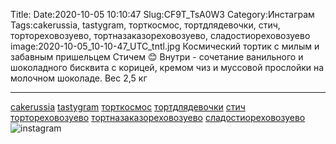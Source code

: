 Title:
Date:2020-10-05 10:10:47
Slug:CF9T_TsA0W3
Category:Инстаграм
Tags:cakerussia, tastygram, торткосмос, тортдлядевочки, стич, тортореховозуево, тортназаказореховозуево, сладостиореховозуево
image:2020-10-05_10-10-47_UTC_tntl.jpg
Космический тортик с милым и забавным пришельцем Стичем 😊
Внутри - сочетание ванильного и шоколадного бисквита с корицей, кремом чиз и муссовой прослойки на молочном шоколаде.
Вес 2,5 кг
_________________________
[cakerussia]({tag}cakerussia) [tastygram]({tag}tastygram) [торткосмос]({tag}торткосмос) [тортдлядевочки]({tag}тортдлядевочки) [стич]({tag}стич) [тортореховозуево]({tag}тортореховозуево) [тортназаказореховозуево]({tag}тортназаказореховозуево) [сладостиореховозуево]({tag}сладостиореховозуево)
![instagram]({attach}images/2020-10-05_10-10-47_UTC.jpg)
